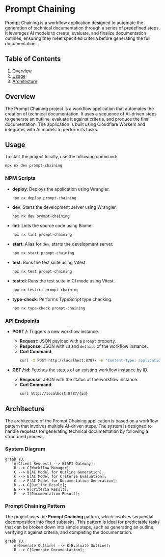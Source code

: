 # Prompt Chaining

Prompt Chaining is a workflow application designed to automate the generation of technical documentation through a series of predefined steps. It leverages AI models to create, evaluate, and finalize documentation outlines, ensuring they meet specified criteria before generating the full documentation.

## Table of Contents
1. [Overview](#overview)
2. [Usage](#usage)
3. [Architecture](#architecture)

## Overview
The Prompt Chaining project is a workflow application that automates the creation of technical documentation. It uses a sequence of AI-driven steps to generate an outline, evaluate it against criteria, and produce the final documentation. The application is built using Cloudflare Workers and integrates with AI models to perform its tasks.

## Usage
To start the project locally, use the following command:
```bash
npx nx dev prompt-chaining
```

### NPM Scripts
- **deploy**: Deploys the application using Wrangler.
  ```bash
  npx nx deploy prompt-chaining
  ```
- **dev**: Starts the development server using Wrangler.
  ```bash
  npx nx dev prompt-chaining
  ```
- **lint**: Lints the source code using Biome.
  ```bash
  npx nx lint prompt-chaining
  ```
- **start**: Alias for `dev`, starts the development server.
  ```bash
  npx nx start prompt-chaining
  ```
- **test**: Runs the test suite using Vitest.
  ```bash
  npx nx test prompt-chaining
  ```
- **test:ci**: Runs the test suite in CI mode using Vitest.
  ```bash
  npx nx test:ci prompt-chaining
  ```
- **type-check**: Performs TypeScript type checking.
  ```bash
  npx nx type-check prompt-chaining
  ```

### API Endpoints
- **POST /**: Triggers a new workflow instance.
  - **Request**: JSON payload with a `prompt` property.
  - **Response**: JSON with `id` and `details` of the workflow instance.
  - **Curl Command**:
    ```bash
    curl -X POST http://localhost:8787/ -H "Content-Type: application/json" -d '{"prompt": "Your prompt here"}'
    ```

- **GET /:id**: Fetches the status of an existing workflow instance by ID.
  - **Response**: JSON with the status of the workflow instance.
  - **Curl Command**:
    ```bash
    curl http://localhost:8787/{id}
    ```

## Architecture
The architecture of the Prompt Chaining application is based on a workflow pattern that involves multiple AI-driven steps. The system is designed to handle requests for generating technical documentation by following a structured process.

### System Diagram
```mermaid
graph TD;
    A[Client Request] --> B[API Gateway];
    B --> C[Workflow Manager];
    C --> D[AI Model for Outline Generation];
    C --> E[AI Model for Criteria Evaluation];
    C --> F[AI Model for Documentation Generation];
    D --> G[Outline Result];
    E --> H[Criteria Result];
    F --> I[Documentation Result];
```

### Prompt Chaining Pattern
The project uses the **Prompt Chaining** pattern, which involves sequential decomposition into fixed subtasks. This pattern is ideal for predictable tasks that can be broken down into simple steps, such as generating an outline, verifying it against criteria, and completing the documentation.

```mermaid
graph TD;
    A[Generate Outline] --> B[Evaluate Outline];
    B --> C[Generate Documentation];
```

<!-- Last updated: 038947bb9b4fd6d8d05f28479e966cd36b43658e -->